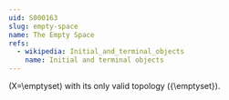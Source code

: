 ```yaml
---
uid: S000163
slug: empty-space
name: The Empty Space
refs:
  - wikipedia: Initial_and_terminal_objects
    name: Initial and terminal objects
---
```


\(X=\emptyset\) with its only valid topology \(\{\emptyset\}\).